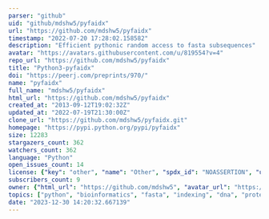 ```yaml
---
parser: "github"
uid: "github/mdshw5/pyfaidx"
url: "https://github.com/mdshw5/pyfaidx"
timestamp: "2022-07-20 17:28:02.158582"
description: "Efficient pythonic random access to fasta subsequences"
avatar: "https://avatars.githubusercontent.com/u/819554?v=4"
repo_url: "https://github.com/mdshw5/pyfaidx"
title: "Python3-pyfaidx"
doi: "https://peerj.com/preprints/970/"
name: "pyfaidx"
full_name: "mdshw5/pyfaidx"
html_url: "https://github.com/mdshw5/pyfaidx"
created_at: "2013-09-12T19:02:32Z"
updated_at: "2022-07-19T21:30:00Z"
clone_url: "https://github.com/mdshw5/pyfaidx.git"
homepage: "https://pypi.python.org/pypi/pyfaidx"
size: 12283
stargazers_count: 362
watchers_count: 362
language: "Python"
open_issues_count: 14
license: {"key": "other", "name": "Other", "spdx_id": "NOASSERTION", "url": null, "node_id": "MDc6TGljZW5zZTA="}
subscribers_count: 9
owner: {"html_url": "https://github.com/mdshw5", "avatar_url": "https://avatars.githubusercontent.com/u/819554?v=4", "login": "mdshw5", "type": "User"}
topics: ["python", "bioinformatics", "fasta", "indexing", "dna", "protein", "genomics", "bgzf", "samtools"]
date: "2023-12-30 14:20:32.667139"
---
```

